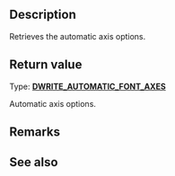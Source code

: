 ## Description

Retrieves the automatic axis options.

## Return value

Type: **[DWRITE_AUTOMATIC_FONT_AXES](https://learn.microsoft.com/windows/win32/api/dwrite_3/ne-dwrite_3-dwrite_automatic_font_axes)**

Automatic axis options.

## Remarks

## See also